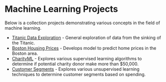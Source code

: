 # Machine Learning Projects

Below is a collection projects demonstrating various concepts in the field of machine learning.

* [Titanic Data Exploration](titanic-exploration) - General exploration of data from the sinking of the Titanic.
* [Boston Housing Prices](boston-house-prices) - Develops model to predict home prices in the Boston area.
* [CharityML](ml-charity) - Explores various supervised learning algorithms to determine if potential charity donor make more than $50,000.
* [Customer Segments](customer-segments) - Explores various unsupervised learning techniques to determine customer segments based on spending.
